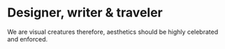 # Designer, writer & traveler
We are visual creatures therefore, aesthetics should be highly celebrated and enforced.
